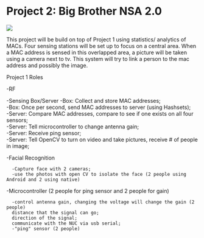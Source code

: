 Project 2: Big Brother NSA 2.0
====================================

![](http://www.redcylindersoftware.com/489/Prpject2img.jpg)

This project will be build on top of Project 1 using statistics/ analytics of MACs. Four sensing stations will be set up
to focus on a central area.  When a MAC address is sensed in this overlapped area, a picture will be taken using
a camera next to tv.  This system will try to link a person to the mac address and possibly the image. 



Project 1 Roles

-RF

-Sensing Box/Server
      -Box: Collect and store MAC addresses;  
      -Box: Once per second, send MAC addresses to server (using Hashsets);  
      -Server: Compare MAC addresses, compare to see if one exists on all four sensors;  
      -Server: Tell microcontroller to change antenna gain;  
      -Server: Receive ping sensor;  
      -Server: Tell OpenCV to turn on video and take pictures, receive # of people in image;  

-Facial Recognition

      -Capture face with 2 cameras;
      -use the photos with open CV to isolate the face (2 people using Android and 2 using native)
  
-Microcontroller (2 people for ping sensor and 2 people for gain)

      -control antenna gain, changing the voltage will change the gain (2 people)
      distance that the signal can go;
      direction of the signal;
      communicate with the NUC via usb serial;
      -"ping" sensor (2 people)
